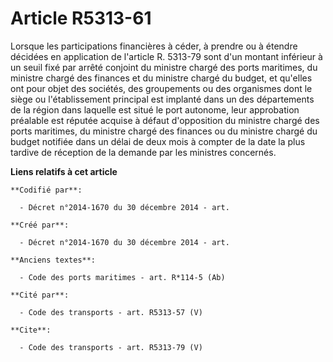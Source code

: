 # Article R5313-61

Lorsque les participations financières à céder, à prendre ou à étendre décidées en application de l'article R. 5313-79 sont
d'un montant inférieur à un seuil fixé par arrêté conjoint du ministre chargé des ports maritimes, du ministre chargé des
finances et du ministre chargé du budget, et qu'elles ont pour objet des sociétés, des groupements ou des organismes dont le
siège ou l'établissement principal est implanté dans un des départements de la région dans laquelle est situé le port
autonome, leur approbation préalable est réputée acquise à défaut d'opposition du ministre chargé des ports maritimes, du
ministre chargé des finances ou du ministre chargé du budget notifiée dans un délai de deux mois à compter de la date la plus
tardive de réception de la demande par les ministres concernés.

**Liens relatifs à cet article**

	**Codifié par**:

	  - Décret n°2014-1670 du 30 décembre 2014 - art.

	**Créé par**:

	  - Décret n°2014-1670 du 30 décembre 2014 - art.

	**Anciens textes**:

	  - Code des ports maritimes - art. R*114-5 (Ab)

	**Cité par**:

	  - Code des transports - art. R5313-57 (V)

	**Cite**:

	  - Code des transports - art. R5313-79 (V)
